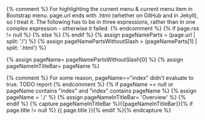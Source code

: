 <!doctype html>
<html xml:lang="en" lang="en">
  <head>
    <meta charset="utf-8">
    <meta http-equiv="X-UA-Compatible" content="IE=edge">
    <meta name="viewport" content="width=device-width, initial-scale=1">
    <meta http-equiv="content-type" content="text/html; charset=utf-8" />
    <!-- Based on http://stackoverflow.com/questions/2268204/favicon-dimensions: 32x32 is the last icon, since Firefox uses the last one. IE requires that I convert .bmp to .ico - it's not enough to rename it, otherwise it won't show up in IE tab. So I used http://image.online-convert.com/convert-to-ico -->
    <link rel="icon" type="image/png" href="favicon-16x16.png" sizes="16x16">
    <link rel="icon" type="image/png" href="favicon-64x64.png" sizes="64x64">
    <link rel="icon" type="image/png" href="favicon-32x32.png" sizes="32x32">
        {% comment %} For highlighting the current menu & current menu item in Bootstrap menu.
           page.url ends with .html (whether on GitHub and in Jekyll), so I treat it.
           The following has to be in three expressions, rather than in one complex expression - otherwise it failed.
         {% endcomment %}
{% if page.rss != null %}
    <link rel="alternate" type="application/rss+xml" title="RSS feed" href="{{ page.rss }}"/>
{% else %}
    <link href="https://github.com/selite/selite.github.io/commits/master.atom" rel="alternate" title="SeLite Documentation updates" type="application/atom+xml">
{% endif %}
{% assign pageNameParts = (page.url | split: '/') %}
{% assign pageNamePartsWithoutSlash = (pageNameParts[1] | split: '.html') %}

{% assign pageName= pageNamePartsWithoutSlash[0] %}
{% assign pageNameInTitleBar= pageName %}

{% comment %} For some reason, pageName=="index" didn't evaluate to true. TODO report {% endcomment %}
{% if pageName == null or pageName contains "index" and "index" contains pageName %}
    {% assign pageName = './' %}
    {% assign pageNameInTitleBar= 'Overview' %}
{% endif %}
    {% capture pageNameInTitleBar %}{{pageNameInTitleBar}}{% if page.title != null %} {{ page.title }}{% endif %}{% endcapture %}
    <title>SeLite > {{pageNameInTitleBar}}</title>
    <!-- Latest compiled and minified CSS -->
    <link rel="stylesheet" href="https://maxcdn.bootstrapcdn.com/bootstrap/3.3.6/css/bootstrap.min.css">
    <link rel="stylesheet" href="https://maxcdn.bootstrapcdn.com/bootstrap/3.3.6/css/bootstrap-theme.min.css">
    <style type="text/css">
        /* Based on http://getbootstrap.com/css/#grid-media-queries - @screen-sm-min */
        @media (max-width: 767px) {
            #toc-desktop-button {display: none;}
        }
        @media (min-width: 768px) {
            #toc-mobile-button {display: none;}
            /* Mobiles browsers don't show favicon and title when scrolling down, so let's show both in Bootstrap toolbar (i.e. shown even when Bootstrap menu is vertically collapsed). However, desktop browsers show favicon and title most of the time; also, we don't want favicon and the title in Bootstrap toolbar on desktops, since then there's less space for the menu to show horizontally, which causes the menu to be split across two lines. */
            #toc-mobile-title {display: none;}
        }
        ul.nav > li > a {
            padding-left: 2px;
            padding-right: 2px;
        }
        .dropdown-menu[data-placement="left"] {
            left: auto;
            right: 0px;
        }
        /* Following, and the respective data-placement="left" in _includes/toc.md, is from https://github.com/twbs/bootstrap/issues/1411 */
        .navbar .nav>li>.dropdown-menu[data-placement="left"]:before {
            left: auto;
            right: 9px;
        }

        .navbar .nav > li > .dropdown-menu[data-placement="left"]:after {
            left: auto;
            right: 10px;
        }
        
        #markdown-toc-mobile, #markdown-toc-desktop {
            /* From bootstrap.min.css */
            border: 1px solid rgba(0, 0, 0, 0.15);
            box-shadow: 0 6px 12px rgba(0, 0, 0, 0.176);
        }

        /* Following rules use specific selectors, so that they override bootstrap.min.css. */
         /* Highlight the menu that contains a link to the current page. This has to use custom data-child-urls, since there's no way to make a CSS selector depend on the next element(s) - e.g. the following didn't work:
            .dropdown-menu > li > a[href^="{{ pageName }}"] ::before ul a {color: green;}
         */
         .navbar-default .navbar-nav > li a[data-group-page-names~="{{ pageName }}"] {color: green;}

         /* Highlight the menu item that is the current page. The selector is complex, so that it overrides a rule from bootstrap.min.css when in mobile mode */
        .navbar-default .navbar-nav .open ul.dropdown-menu > li > a[href="{{ pageName }}"] {color: green;}
        /* Only until Jekyll 3 is common. TODO remove then: */
        .navbar-default .navbar-nav .open ul.dropdown-menu > li > a[href="{{ pageName }}.html"] {color: green;}

        /* Override bootstrap.min.css: */
        * code { color: black; }

        #navbar-menu .navbar-nav > li > a {
            padding-bottom: 2px;
            padding-top: 2px;
        }
        body .navbar {
            margin-bottom: 2px;
            min-height: 18px;
        }
        p#toc-mobile-title.navbar-text {
            padding: 0px;
            margin-top: 0px;
            margin-bottom: 0px;
        }
        .navbar
        {
            height:unset !important;
        }
        .navbar-header
        {
            min-height:16px !important;
        }
        button.navbar-toggle {
            padding: 0px;
            margin-top: 0px;
            margin-bottom: 0px;
        }
    </style>
    <script type="text/javascript">
        // Based on https://github.com/twbs/bootstrap/issues/1768:
        function shiftWindow() {
            scrollBy( 0, -1*$("#whole-navbar").height() );
        }
        window.addEventListener("hashchange", shiftWindow);
        
        function load() {
            $('body').css( "padding-top", $("#whole-navbar").height() );
            if (window.location.hash) {
                shiftWindow();
            }
            $( '#markdown-toc' ).appendTo( '#toc-mobile-div' );
            $( '#markdown-toc' ).clone().appendTo( '#toc-desktop-div' );
            
            // After clicking at a link from Table of Contents, collapse the whole expanded menu (on mobile) or collapse TOC (on desktop)
            $( "#toc-mobile-div a" ).click(
                function() {
                    $("#navbar-menu").toggleClass("in");
                }
            );
            $( "#toc-desktop-div a" ).click(
                function() {
                    $("#toc-desktop-div").toggleClass("in");
                }
            );
        }
    </script>
  </head>
  <body onload="load()">
<!-- Based on http://getbootstrap.com/examples/navbar-fixed-top/ -->
<nav class="navbar navbar-default navbar-fixed-top">
  <div class="container-fluid" id="whole-navbar">
    <!-- Brand and toggle get grouped for better mobile display -->
    <div class="navbar-header">
      <button type="button" class="navbar-toggle collapsed" data-toggle="collapse" data-target="#navbar-menu">
        <span class="sr-only">Toggle navigation</span>
        <span class="icon-bar"></span>
        <span class="icon-bar"></span>
        <span class="icon-bar"></span>
      </button>
      <p class="navbar-text" id="toc-mobile-title" data-toggle="collapse" data-target="#navbar-menu"><img alt="SeLite logo" src="favicon-16x16.png" width="16" height="16"/> {{ pageNameInTitleBar }}</p>
    </div>

    <!-- Collect the nav links, forms, and other content for toggling -->
    <div class="collapse navbar-collapse" id="navbar-menu">
      <ul class="nav navbar-nav">
        <li id="toc-mobile-button"><a data-toggle="collapse" href="#toc-mobile-div" class="dropdown-toggle" role="button"><em>This page</em><span class="caret"></span></a>
            <div id="toc-mobile-div" class="collapse">
            </div>
        </li>
        <li id="toc-desktop-button"><a data-toggle="collapse" href="#toc-desktop-div" class="dropdown-toggle" role="button"><em>This page</em><span class="caret"></span></a>
        </li>
        {% include toc.md asBootstrapMenu="true" %}
      </ul>
    </div><!-- /.navbar-collapse -->
    <div id="toc-desktop-div" class="collapse">
    </div>
  </div><!-- /.container-fluid -->
</nav>
    {{ content }}
<!-- Based on http://getbootstrap.com/components/#navbar -->
    <script src="https://ajax.googleapis.com/ajax/libs/jquery/1.11.2/jquery.min.js"></script>
    <script src="https://maxcdn.bootstrapcdn.com/bootstrap/3.3.6/js/bootstrap.min.js"></script>
    <script type="text/javascript">
        // Following enables both GitHub page-like links (with no .md at the end) and running Jekyll locally. It's because for each page Abc.md Jekyll generates Abc.html. GitHub pages support both URLs Abc and Abc.html; however, we use Abc since it seems clearer and more Markdown-compatible.
        // @TODO Remove once Jekyll 3 is common. See https://github.com/jekyll/jekyll/pull/3452.
        // A reverse of http://stackoverflow.com/questions/15214762/how-can-i-sync-documentation-with-github-pages/16389663#16389663. See also https://github.com/github/pages-gem/issues/69.
        if( location.host!=='selite.github.io' && false) {
            $(function () {
                // Match any local URLs to other files with no extension, i.e. URLS with no protocol, not starting with #, with any directory path (optional), ending with a filename that doesn't contain a dot. This doesn't match './' or URLs ending with '/' (e.g. ones for /index.md or subfolder/index.md), which is OK, since those work well with both GitHub pages and Jekyll.
                var urlWithNoProtocolAndNoExtensionRegex= /^(?!#|[a-z]+:\/\/)(.*\/)?([^/.]+)$/;
                $('a').each(function () {
                    var href = $(this).attr('href');
                    if( urlWithNoProtocolAndNoExtensionRegex.test(href) ) {
                        var indexOfHash= href.indexOf('#');
                        var url= indexOfHash>0
                            ? href.substring(0, indexOfHash)
                            : href;
                        var hashPart= indexOfHash>0
                            ? href.substring(indexOfHash)
                            : '';
                        $(this).attr( 'href', url +'.html' +hashPart );
                    }
                });
            });
        }
        /*
  (function(i,s,o,g,r,a,m){i['GoogleAnalyticsObject']=r;i[r]=i[r]||function(){
  (i[r].q=i[r].q||[]).push(arguments)},i[r].l=1*new Date();a=s.createElement(o),
  m=s.getElementsByTagName(o)[0];a.async=1;a.src=g;m.parentNode.insertBefore(a,m)
  })(window,document,'script','//www.google-analytics.com/analytics.js','ga');

  ga('create', 'UA-62560081-1', 'auto');
  ga('send', 'pageview');
*/
    </script>
  </body>
</html>
